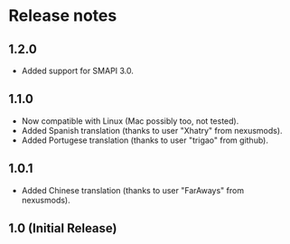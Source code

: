 ﻿# Release notes
## 1.2.0
 * Added support for SMAPI 3.0.

## 1.1.0
* Now compatible with Linux (Mac possibly too, not tested).
* Added Spanish translation (thanks to user "Xhatry" from nexusmods).
* Added Portugese translation (thanks to user "trigao" from github).

## 1.0.1
* Added Chinese translation (thanks to user "FarAways" from nexusmods).

## 1.0 (Initial Release)
